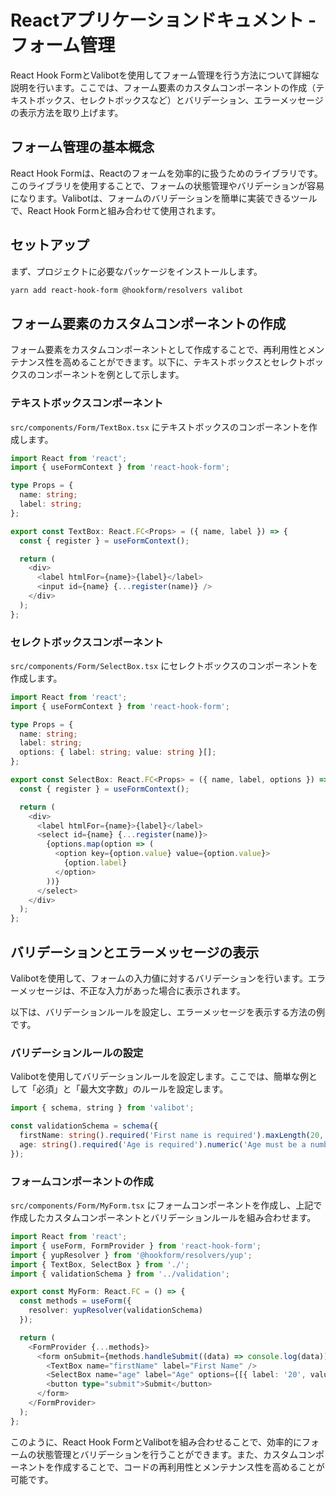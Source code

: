 # Reactアプリケーションドキュメント - フォーム管理

React Hook FormとValibotを使用してフォーム管理を行う方法について詳細な説明を行います。ここでは、フォーム要素のカスタムコンポーネントの作成（テキストボックス、セレクトボックスなど）とバリデーション、エラーメッセージの表示方法を取り上げます。

## フォーム管理の基本概念

React Hook Formは、Reactのフォームを効率的に扱うためのライブラリです。このライブラリを使用することで、フォームの状態管理やバリデーションが容易になります。Valibotは、フォームのバリデーションを簡単に実装できるツールで、React Hook Formと組み合わせて使用されます。

## セットアップ

まず、プロジェクトに必要なパッケージをインストールします。

```bash
yarn add react-hook-form @hookform/resolvers valibot
```

## フォーム要素のカスタムコンポーネントの作成

フォーム要素をカスタムコンポーネントとして作成することで、再利用性とメンテナンス性を高めることができます。以下に、テキストボックスとセレクトボックスのコンポーネントを例として示します。

### テキストボックスコンポーネント

`src/components/Form/TextBox.tsx` にテキストボックスのコンポーネントを作成します。

```typescript
import React from 'react';
import { useFormContext } from 'react-hook-form';

type Props = {
  name: string;
  label: string;
};

export const TextBox: React.FC<Props> = ({ name, label }) => {
  const { register } = useFormContext();

  return (
    <div>
      <label htmlFor={name}>{label}</label>
      <input id={name} {...register(name)} />
    </div>
  );
};
```

### セレクトボックスコンポーネント

`src/components/Form/SelectBox.tsx` にセレクトボックスのコンポーネントを作成します。

```typescript
import React from 'react';
import { useFormContext } from 'react-hook-form';

type Props = {
  name: string;
  label: string;
  options: { label: string; value: string }[];
};

export const SelectBox: React.FC<Props> = ({ name, label, options }) => {
  const { register } = useFormContext();

  return (
    <div>
      <label htmlFor={name}>{label}</label>
      <select id={name} {...register(name)}>
        {options.map(option => (
          <option key={option.value} value={option.value}>
            {option.label}
          </option>
        ))}
      </select>
    </div>
  );
};
```

## バリデーションとエラーメッセージの表示

Valibotを使用して、フォームの入力値に対するバリデーションを行います。エラーメッセージは、不正な入力があった場合に表示されます。

以下は、バリデーションルールを設定し、エラーメッセージを表示する方法の例です。

### バリデーションルールの設定

Valibotを使用してバリデーションルールを設定します。ここでは、簡単な例として「必須」と「最大文字数」のルールを設定します。

```typescript
import { schema, string } from 'valibot';

const validationSchema = schema({
  firstName: string().required('First name is required').maxLength(20, 'First name cannot be longer than 20 characters'),
  age: string().required('Age is required').numeric('Age must be a number'),
});
```

### フォームコンポーネントの作成

`src/components/Form/MyForm.tsx` にフォームコンポーネントを作成し、上記で作成したカスタムコンポーネントとバリデーションルールを組み合わせます。

```typescript
import React from 'react';
import { useForm, FormProvider } from 'react-hook-form';
import { yupResolver } from '@hookform/resolvers/yup';
import { TextBox, SelectBox } from './';
import { validationSchema } from '../validation';

export const MyForm: React.FC = () => {
  const methods = useForm({
    resolver: yupResolver(validationSchema)
  });

  return (
    <FormProvider {...methods}>
      <form onSubmit={methods.handleSubmit((data) => console.log(data))}>
        <TextBox name="firstName" label="First Name" />
        <SelectBox name="age" label="Age" options={[{ label: '20', value: '20' }, { label: '30', value: '30' }]} />
        <button type="submit">Submit</button>
      </form>
    </FormProvider>
  );
};
```

このように、React Hook FormとValibotを組み合わせることで、効率的にフォームの状態管理とバリデーションを行うことができます。また、カスタムコンポーネントを作成することで、コードの再利用性とメンテナンス性を高めることが可能です。